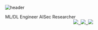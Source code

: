 ![header](https://capsule-render.vercel.app/api?type=soft&color=white&height=200&section=header&text=KiMH&fontColor=000000&fontSize=70&animation=fadeIn)

<dib align="center">
  <a>ML/DL Engineer</a>
  <a>AISec Researcher</a>

<div align="center">
  <a href="https://velog.io/@ki--mh/">
    <img src="https://img.shields.io/badge/Velog-1EBC8F?style=for-the-badge&logo=velog&logoColor=white" />&nbsp
  </a>
  <a href="mailto:devmhyun@gmail.com">
    <img
      src="https://img.shields.io/badge/devmhyun@gmail.com-D14836?style=for-the-badge&logo=gmail&logoColor=white"/>&nbsp
  </a>
  <a href="https://zero.shotlearni.ng">
    <img src="https://img.shields.io/badge/GitHub.io-181717.svg?&style=for-the-badge&logo=gitHub&logoColor=white"/>
  </a>
</div>

